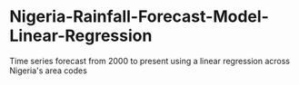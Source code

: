 # Nigeria-Rainfall-Forecast-Model-Linear-Regression
Time series forecast from 2000 to present using a linear regression across Nigeria's area codes
